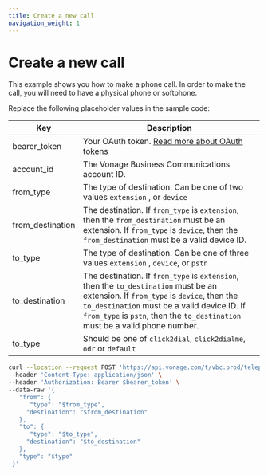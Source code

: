```yaml
---
title: Create a new call
navigation_weight: 1
---
```


# Create a new call

This example shows you how to make a phone call. In order to make the call, you will need to have a physical phone or softphone.

Replace the following placeholder values in the sample code:

| Key | Description |
| --- | ----------- |
| bearer_token      | Your OAuth token. [Read more about OAuth tokens](/concepts/guides/create-an-access-token) |
| account_id        | The Vonage Business Communications account ID. |
| from_type         | The type of destination. Can be one of two values `extension` , or `device` |
| from_destination  | The destination. If  `from_type` is `extension`, then the `from_destination` must be an extension. If `from_type` is `device`, then the `from_destination` must be a valid device ID. | 
| to_type           | The type of destination. Can be one of three values `extension` , `device`, or `pstn` |
| to_destination    | The destination. If  `from_type` is `extension`, then the `to_destination` must be an extension. If `from_type` is `device`, then the `to_destination` must be a valid device ID. If `from_type` is `pstn`, then the `to_destination` must be a valid phone number. |
| to_type           | Should be one of `click2dial`, `click2dialme`, `odr` or `default` |

``` bash
curl --location --request POST 'https://api.vonage.com/t/vbc.prod/telephony/v3/cc/accounts/$account_id/calls' \
--header 'Content-Type: application/json' \
--header 'Authorization: Bearer $bearer_token' \
--data-raw '{  
   "from": {  
      "type": "$from_type",
     "destination": "$from_destination"
   },  
   "to": {  
      "type": "$to_type",
     "destination": "$to_destination"
   },  
   "type": "$type"  
 }'
```
